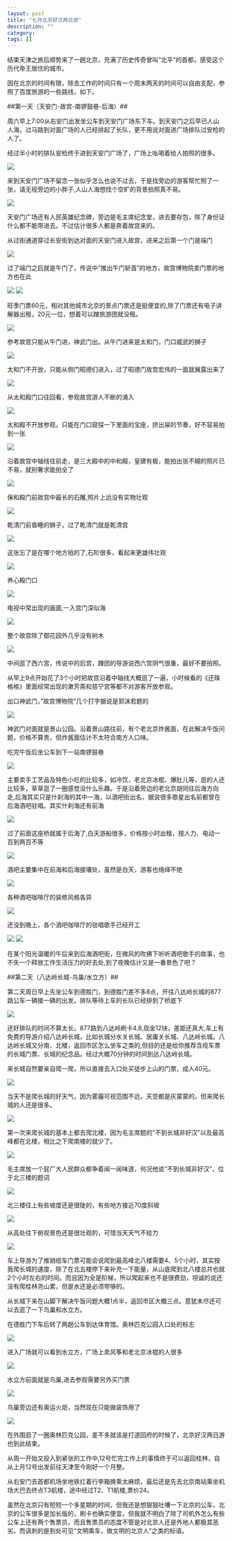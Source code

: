 ```yaml
---
layout: post
title: "七月北京好汉两日游"
description: ""
category: 
tags: []
---
```


结束天津之旅后顺势来了一趟北京，充满了历史传奇曾叫“北平”的首都，感受这个历代帝王居住的城市。

因在北京的时间有限，除去工作的时间只有一个周末两天的时间可以自由支配，参照了百度旅游的一些路线，如下。

##第一天（天安门-故宫-南锣鼓巷-后海）##

周六早上7:00从右安门出发坐公车到天安门广场东下车。到天安门之后早已人山人海，过马路到对面广场的人已经排起了长队，更不用说对面进广场排队过安检的人了。

经过半小时的排队安检终于进到天安门广场了，广场上吆喝着给人拍照的很多。

<img src="http://pic.yupoo.com/songtl/DUTlzsRc/medish.jpg">

来到天安门广场不留念一张似乎怎么也说不过去，于是找旁边的游客帮忙照了一张，请无视旁边的小胖子,人山人海想找个空旷的背景拍照真不易。

<img src="http://pic.yupoo.com/songtl/DUTpS2Tz/medish.jpg">

天安门广场还有人民英雄纪念碑，旁边是毛主席纪念堂，进去要存包，除了身份证什么都不能带进去。不过估计很多人都是奔着故宫来的。

从过街通道穿过长安街到达对面的天安门进入故宫，进来之后第一个门是端门

<img src="http://pic.yupoo.com/songtl/DUTm5lBK/medish.jpg">

过了端门之后就是午门了，传说中“推出午门斩首”的地方，故宫博物院卖门票的地方也在此

<img src="http://pic.yupoo.com/songtl/DUTvGUd2/medish.jpg">

<img src="http://pic.yupoo.com/songtl/DUTma3lA/medish.jpg">

旺季门票60元，相对其他城市北京的景点门票还是挺便宜的,除了门票还有电子讲解器出租，20元一位，想着可以蹭旅游团就没租。

<img src="http://pic.yupoo.com/songtl/DUTqpAXG/medish.jpg">

参考故宫只能从午门进，神武门出。从午门进来是太和门，门口威武的狮子

<img src="http://pic.yupoo.com/songtl/DUTmjZnT/medish.jpg">

太和门不开放，只能从侧门昭德们进入，过了昭德门故宫宏伟的一面就展露出来了

<img src="http://pic.yupoo.com/songtl/DUTmvsAv/medish.jpg">

从太和殿门口往回看，参观故宫游人不断的涌入

<img src="http://pic.yupoo.com/songtl/DUTmHcV1/medish.jpg">

太和殿不开放参观，只能在门口窥探一下里面的宝座，挤出屎的节奏，好不容易拍到一张

<img src="http://pic.yupoo.com/songtl/DUTmSPVl/medish.jpg">

沿着故宫中轴线往前走，是三大殿中的中和殿，皇建有极，能拍出张不糊的照片已不易，就别奢求能拍全了

<img src="http://pic.yupoo.com/songtl/DUTn4vDt/medish.jpg">

保和殿门前故宫中最长的石雕,照片上远没有实物壮观

<img src="http://pic.yupoo.com/songtl/DUTncnIh/medish.jpg">

乾清门前昏睡的狮子，过了乾清门就是乾清宫

<img src="http://pic.yupoo.com/songtl/DUTngbFN/medish.jpg">

这张忘了是在哪个地方拍的了,石阶很多，看起来更雄伟壮观

<img src="http://pic.yupoo.com/songtl/DUTmZ73P/medish.jpg">

养心殿门口

<img src="http://pic.yupoo.com/songtl/DUTnKQov/medish.jpg">

电视中常出现的画面,一入宫门深似海

<img src="http://pic.yupoo.com/songtl/DUTnqcDQ/medish.jpg">

整个故宫除了御花园外几乎没有树木

<img src="http://pic.yupoo.com/songtl/DUTnvNSO/medish.jpg">

中间逛了西六宫，传说中的后宫，蹭团的导游说西六宫阴气很重，最好不要拍照。

从早上9点开始花了3个小时把故宫沿着中轴线大概逛了一遍，小时候看的《还珠格格》里面经常出现的漱芳斋和慈宁宫等都不对游客开放参观。

出口神武门，”故宫博物院“几个打字据说是郭沫若题的

<img src="http://pic.yupoo.com/songtl/DUTnWwIW/medish.jpg">

神武门对面就是景山公园。沿着景山路往前，有个老北京炸酱面，在此解决午饭问题，价格不算贵，但炸酱面估计不太符合南方人口味。

吃完午饭后坐公车到下一站南锣鼓巷

<img src="http://pic.yupoo.com/songtl/DUTqvNWh/medish.jpg">

主要卖手工艺品及特色小吃的比较多，如冷饮，老北京冰棍、爆肚儿等，逛的人还比较多，草草逛了一圈感觉没什么乐趣。于是沿着旁边的老北京胡同往后海方向走,后海其实只是什刹海的其中一海，以酒吧街出名，据说很多歌星出名前都曾在后海酒吧驻唱。其实什刹海还有前海

<img src="http://pic.yupoo.com/songtl/DUTo1M3w/medish.jpg">

过了前面这座桥就属于后海了,白天游船很多，价格按小时出租，按人力、电动一百到两百不等

<img src="http://pic.yupoo.com/songtl/DUTo7rXv/medish.jpg">

酒吧主要集中在前海和后海接壤处，虽然是白天，游客也络绎不绝

<img src="http://pic.yupoo.com/songtl/DUTnTl4x/medish.jpg">

各种酒吧咖啡厅的装修风格各异

<img src="http://pic.yupoo.com/songtl/DUToqLCV/medish.jpg">

还没到晚上，各个酒吧咖啡厅的驻唱歌手已经开工

<img src="http://pic.yupoo.com/songtl/DUTogcjp/medish.jpg">

<img src="http://pic.yupoo.com/songtl/DUToyFZh/medish.jpg">

在某个阳光温暖的午后来到后海酒吧街，在微风的吹拂下听听酒吧歌手的故事，也不失一个释放工作生活压力的好去处,到了夜晚估计又是一番景色了吧？

##第二天（八达岭长城-鸟巢/水立方）##

第二天周日早上先坐公车到德胜门，到德胜门差不多8点，开往八达岭长城的877路公车一辆接一辆的出发。排队等待上车的长队已经排到了桥底下

<img src="http://pic.yupoo.com/songtl/DUToX9PH/medish.jpg">

还好排队的时间不算太长，877路到八达岭刷卡4.8,现金12块，差距还真大,车上有免费的导游介绍八达岭长城，比如长城分水关长城、居庸关长城、八达岭长城。八达岭长城又分南、北楼，返回市区怎么坐车之类的,但目的还是给你推荐含缆车票的长城门票、长城的纪念品。经过大概70分钟的时间到达八达岭长城。

来长城自然要亲自爬一爬，所以直接去入口处买徒步上山的门票，成人40元。

<img src="http://pic.yupoo.com/songtl/DUUdGqYf/medish.jpg">

当天不是爬长城的好天气，因为雾霾可视范围不远，天空都是灰蒙蒙的。但来爬长城的人还是很多。

<img src="http://pic.yupoo.com/songtl/DUTp2zVO/medish.jpg">

第一次来爬长城的基本上都去爬北楼，因为毛主席题的"不到长城非好汉"以及最高峰都在北楼，相比之下爬南楼的就少了。

<img src="http://pic.yupoo.com/songtl/DUToXwMS/medish.jpg">

毛主席放一个屁广大人民群众都争着闻一闻味道，何况他说“不到长城非好汉”，位于北三楼的题词

<img src="http://pic.yupoo.com/songtl/DUTpIpws/medish.jpg">

北三楼往上有些坡度还是很陡的，有些地方接近70度斜坡

<img src="http://pic.yupoo.com/songtl/DUTpFMor/medish.jpg">

从高处往下俯视景色还是很壮观的，可惜当天天气不给力

<img src="http://pic.yupoo.com/songtl/DUTpt8tC/medish.jpg">

车上导游为了推销缆车门票可能会说爬到最高峰北八楼需要4、5个小时，其实按我爬长城的速度，除了在北五楼停下来补充一下能量，从山底爬到北八楼总共也就2个小时左右的时间。而且因为全是阶梯，所以爬起来也不是很费劲，坦诚的说还没有爬桂林尧山累，但是水还是必须带够的。

从长城下来在山脚下解决午饭问题大概1点半，返回市区大概三点。意犹未尽还可以去逛了一下鸟巢和水立方。

在德胜门下车后转了两趟公车到达体育馆。奥林匹克公园入口处的标志

<img src="http://pic.yupoo.com/songtl/DUTqc5ND/medish.jpg">

进入广场就可以看到水立方，广场上卖风筝和老北京冰棍的人很多

<img src="http://pic.yupoo.com/songtl/DUUqyXAn/medish.jpg">

水立方前面就是鸟巢,进去参观需要另外买门票

<img src="http://pic.yupoo.com/songtl/DUTpNPkz/medish.jpg">

鸟巢旁边还有奥运火炬，当然现在只能做装饰用了

<img src="http://pic.yupoo.com/songtl/DUUqC8qi/medish.jpg">

在外围逛了一圈奥林匹克公园，差不多就该是打道回府的时候了，北京好汉两日游也到此结束。

从周一开始又投入到紧张的工作中,12号忙完工作上的事情终于可以返回桂林，自从上月12号出发前往天津至今刚好一个月整。

从右安门去首都机场坐地铁扛着行李箱换乘太麻烦，最后还是先去北京南站乘坐机场大巴去终点T3航楼，途中经过T2、T1航楼,票价24。

虽然在北京只有短短一个多星期的时间，但我还是想狠狠吐嘈一下北京的公车，北京的公车很多是加长版的，刷卡也确实便宜，但我就不明白了除了司机外怎么有些公车上还有两个售票员，而且售票员的态度不管是对北京人还是外地人都极其恶劣。而讽刺的是到处可见“文明乘车，做文明的北京人”之类的标语。

